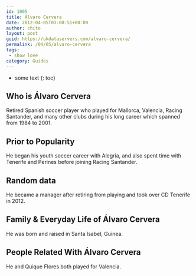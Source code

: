 ```yaml
---
id: 1005
title: Álvaro Cervera
date: 2012-04-05T03:00:51+00:00
author: chito
layout: post
guid: https://ukdataservers.com/alvaro-cervera/
permalink: /04/05/alvaro-cervera
tags:
 - show love
category: Guides
---
```


* some text
{: toc}


## Who is  Álvaro Cervera
                  
                  
                  
Retired Spanish soccer player who played for Mallorca, Valencia, Racing Santander, and many other clubs during his long career which spanned from 1984 to 2001.
                  
                
                
                
## Prior to Popularity 
                  
                  
                  
He began his youth soccer career with Alegria, and also spent time with Tenerife and Perines before joining Racing Santander.
                  
                
                
                
## Random data 
                  
                  
                  
He became a manager after retiring from playing and took over CD Tenerife in 2012.
                  
                
                
                
## Family & Everyday Life of Álvaro Cervera
                  
                  
                  
He was born and raised in Santa Isabel, Guinea.
                  
                
                
                
## People Related With  Álvaro Cervera
                  
                  
                  
He and Quique Flores both played for Valencia.
                  
                
              
            
          
          
          
    
    
  

